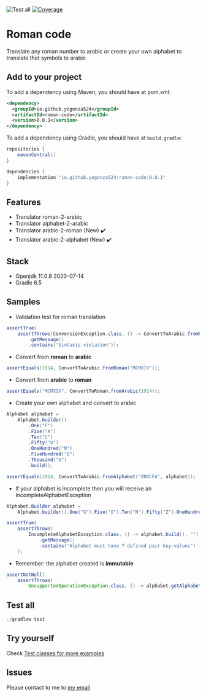 ![Test all](https://github.com/yogonza524/roman-code/workflows/test-all/badge.svg)
[![Coverage](https://codecov.io/gh/yogonza524/roman-code/branch/master/graph/badge.svg)](https://codecov.io/gh/yogonza524/roman-code)
# Roman code
Translate any roman number to arabic or create your own alphabet to translate that symbols to arabic 

## Add to your project
To add a dependency using Maven, you should have at pom.xml:
```xml
<dependency>
  <groupId>io.github.yogonza524</groupId>
  <artifactId>roman-code</artifactId>
  <version>0.0.1</version>
</dependency>
```

To add a dependency using Gradle, you should have at ```build.gradle```:
```groovy
repositories {
    mavenCentral()
}

dependencies {
    implementation "io.github.yogonza524:roman-code:0.0.1"
}
```

## Features
- Translator roman-2-arabic
- Translator alphabet-2-arabic
- Translator arabic-2-roman (New) :heavy_check_mark:
- Translator arabic-2-alphabet (New) :heavy_check_mark:

## Stack
- Openjdk 11.0.8 2020-07-14
- Gradle 6.5

## Samples
- Validation test for roman translation
```java
assertTrue(
    assertThrows(ConversionException.class, () -> ConvertToArabic.fromRoman("VX"), "")
        .getMessage()
        .contains("Sintaxis violation"));
```

- Convert from **roman** to **arabic**
```java
assertEquals(1914, ConvertToArabic.fromRoman("MCMXIV"));
```

- Convert from **arabic** to **roman**
```java
assertEquals("MCMXIV", ConvertToRoman.fromArabic(1914));
```

- Create your own alphabet and convert to arabic
```java
Alphabet alphabet =
    Alphabet.builder()
        .One("F")
        .Five("A")
        .Ten("C")
        .Fifty("U")
        .OneHundred("N")
        .FiveHundred("D")
        .Thousand("O")
        .build();

assertEquals(1914, ConvertToArabic.fromAlphabet("ONOCFA", alphabet));
```

- If your alphabet is incomplete then you will receive an IncompleteAlphabetException
```java
Alphabet.Builder alphabet =
    Alphabet.builder().One("G").Five("O").Ten("N").Fifty("Z").OneHundred("A");

assertTrue(
    assertThrows(
        IncompleteAlphabetException.class, () -> alphabet.build(), "")
            .getMessage()
            .contains("Alphabet must have 7 defined pair key-values")
    );
```

- Remember: the alphabet created is **immutable**
```java
assertNotNull(
    assertThrows(
        UnsupportedOperationException.class, () -> alphabet.getAlphabet().put("G", 19), ""));
```

## Test all
```java
./gradlew test
```

## Try yourself
Check [Test classes for more examples](./src/test/java/com/roman/code/)
 
## Issues
Please contact to me to [my email](mailto:yogonza524@gmail.com)
